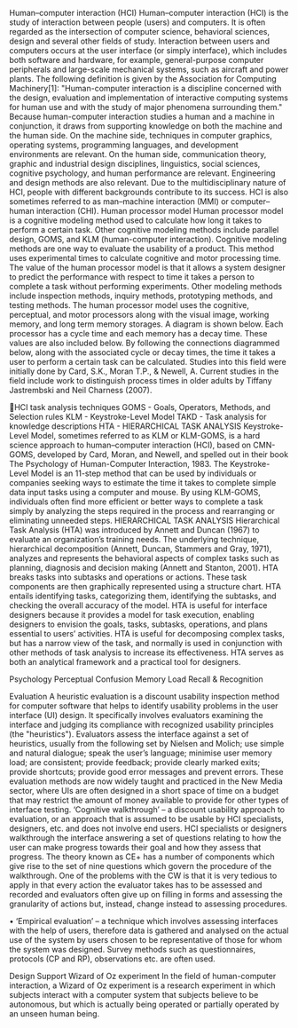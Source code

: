 

Human–computer interaction (HCI) 
Human–computer interaction (HCI) is the study of interaction between people (users) and computers. It is often regarded as the intersection of computer science, behavioral sciences, design and several other fields of study. Interaction between users and computers occurs at the user interface (or simply interface), which includes both software and hardware, for example, general-purpose computer peripherals and large-scale mechanical systems, such as aircraft and power plants. The following definition is given by the Association for Computing Machinery[1]:
"Human-computer interaction is a discipline concerned with the design, evaluation and implementation of interactive computing systems for human use and with the study of major phenomena surrounding them." 
Because human-computer interaction studies a human and a machine in conjunction, it draws from supporting knowledge on both the machine and the human side. On the machine side, techniques in computer graphics, operating systems, programming languages, and development environments are relevant. On the human side, communication theory, graphic and industrial design disciplines, linguistics, social sciences, cognitive psychology, and human performance are relevant. Engineering and design methods are also relevant. Due to the multidisciplinary nature of HCI, people with different backgrounds contribute to its success. HCI is also sometimes referred to as man–machine interaction (MMI) or computer–human interaction (CHI).
Human processor model 
Human processor model is a cognitive modeling method used to calculate how long it takes to perform a certain task. Other cognitive modeling methods include parallel design, GOMS, and KLM (human-computer interaction). Cognitive modeling methods are one way to evaluate the usability of a product. This method uses experimental times to calculate cognitive and motor processing time. The value of the human processor model is that it allows a system designer to predict the performance with respect to time it takes a person to complete a task without performing experiments. Other modeling methods include inspection methods, inquiry methods, prototyping methods, and testing methods.
The human processor model uses the cognitive, perceptual, and motor processors along with the visual image, working memory, and long term memory storages. A diagram is shown below. Each processor has a cycle time and each memory has a decay time. These values are also included below. By following the connections diagrammed below, along with the associated cycle or decay times, the time it takes a user to perform a certain task can be calculated. Studies into this field were initially done by Card, S.K., Moran T.P., & Newell, A. Current studies in the field include work to distinguish process times in older adults by Tiffany Jastrembski and Neil Charness (2007).
 



HCI task analysis techniques
GOMS - Goals, Operators, Methods, and Selection rules
KLM - Keystroke-Level Model
TAKD - Task analysis for knowledge descriptions
HTA - HIERARCHICAL TASK ANALYSIS 
Keystroke-Level Model, sometimes referred to as KLM or KLM-GOMS, is a hard science approach to human–computer interaction (HCI), based on CMN-GOMS, developed by Card, Moran, and Newell, and spelled out in their book The Psychology of Human-Computer Interaction, 1983. The Keystroke-Level Model is an 11-step method that can be used by individuals or companies seeking ways to estimate the time it takes to complete simple data input tasks using a computer and mouse. By using KLM-GOMS, individuals often find more efficient or better ways to complete a task simply by analyzing the steps required in the process and rearranging or eliminating unneeded steps.
HIERARCHICAL TASK ANALYSIS 
Hierarchical Task Analysis (HTA) was introduced by Annett and Duncan (1967) to evaluate an organization’s training needs. The underlying technique, hierarchical decomposition (Annett, Duncan, Stammers and Gray, 1971), analyzes and represents the behavioral aspects of complex tasks such as planning, diagnosis and decision making (Annett and Stanton, 2001). HTA breaks tasks into subtasks and operations or actions. These task components are then graphically represented using a structure chart. HTA entails identifying tasks, categorizing them, identifying the subtasks, and checking the overall accuracy of the model. 
HTA is useful for interface designers because it provides a model for task execution, enabling designers to envision the goals, tasks, subtasks, operations, and plans essential to users’ activities. HTA is useful for decomposing complex tasks, but has a narrow view of the task, and normally is used in conjunction with other methods of task analysis to increase its effectiveness. HTA serves as both an analytical framework and a practical tool for designers.

 Psychology
Perceptual Confusion
Memory Load
Recall & Recognition


Evaluation
A heuristic evaluation is a discount usability inspection method for computer software that helps to identify usability problems in the user interface (UI) design. It specifically involves evaluators examining the interface and judging its compliance with recognized usability principles (the "heuristics"). 
Evaluators assess the interface against a set of heuristics, usually from the following set by Nielsen and Molich; use simple and natural dialogue; speak the user’s
language; minimise user memory load; are consistent; provide
feedback; provide clearly marked exits; provide shortcuts; provide good error messages and prevent errors.
These evaluation methods are now widely taught and practiced in the New Media sector, where UIs are often designed in a short space of time on a budget that may restrict the amount of money available to provide for other types of interface testing. 
‘Cognitive walkthrough’ – a discount usability approach to evaluation,
or an approach that is assumed to be usable by HCI specialists,
designers, etc. and does not involve end users. HCI specialists or
designers walkthrough the interface answering a set of questions
relating to how the user can make progress towards their goal and how
they assess that progress. The theory known as CE+ has a number of
components which give rise to the set of nine questions which govern
the procedure of the walkthrough. One of the problems with the CW is
that it is very tedious to apply in that every action the evaluator takes
has to be assessed and recorded and evaluators often give up on filling
in forms and assessing the granularity of actions but, instead, change
instead to assessing procedures.

• ‘Empirical evaluation’ – a technique which involves assessing interfaces
with the help of users, therefore data is gathered and analysed on the
actual use of the system by users chosen to be representative of those
for whom the system was designed. Survey methods such as questionnaires, protocols (CP and RP), observations etc. are often used.

Design Support
Wizard of Oz experiment 
In the field of human-computer interaction, a Wizard of Oz experiment is a research experiment in which subjects interact with a computer system that subjects believe to be autonomous, but which is actually being operated or partially operated by an unseen human being.


